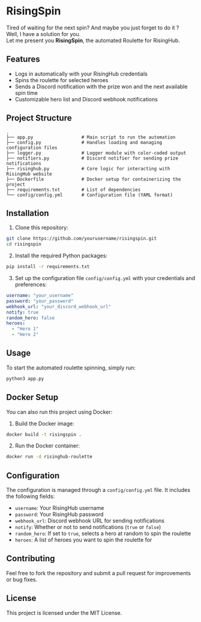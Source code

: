 
# RisingSpin

Tired of waiting for the next spin? And maybe you just forget to do it ?\
Well, I have a solution for you.\
Let me present you **RisingSpin**, the automated Roulette for RisingHub.

## Features

- Logs in automatically with your RisingHub credentials
- Spins the roulette for selected heroes
- Sends a Discord notification with the prize won and the next available spin time
- Customizable hero list and Discord webhook notifications

## Project Structure

```
.
├── app.py                  # Main script to run the automation
├── config.py               # Handles loading and managing configuration files
├── logger.py               # Logger module with color-coded output
├── notifiers.py            # Discord notifier for sending prize notifications
├── risinghub.py            # Core logic for interacting with RisingHub website
├── Dockerfile              # Docker setup for containerizing the project
├── requirements.txt        # List of dependencies
└── config/config.yml       # Configuration file (YAML format)
```

## Installation

1. Clone this repository:

```bash
git clone https://github.com/yourusername/risingspin.git
cd risingspin
```

2. Install the required Python packages:

```bash
pip install -r requirements.txt
```

3. Set up the configuration file `config/config.yml` with your credentials and preferences:

```yaml
username: "your_username"
password: "your_password"
webhook_url: "your_discord_webhook_url"
notify: true
random_hero: false
heroes:
  - "Hero 1"
  - "Hero 2"
```

## Usage

To start the automated roulette spinning, simply run:

```bash
python3 app.py
```

## Docker Setup

You can also run this project using Docker:

1. Build the Docker image:

```bash
docker build -t risingspin .
```

2. Run the Docker container:

```bash
docker run -d risinghub-roulette
```

## Configuration

The configuration is managed through a `config/config.yml` file. It includes the following fields:

- `username`: Your RisingHub username
- `password`: Your RisingHub password
- `webhook_url`: Discord webhook URL for sending notifications
- `notify`: Whether or not to send notifications (`true` or `false`)
- `random_hero`: If set to `true`, selects a hero at random to spin the roulette
- `heroes`: A list of heroes you want to spin the roulette for

## Contributing

Feel free to fork the repository and submit a pull request for improvements or bug fixes.

## License

This project is licensed under the MIT License.

